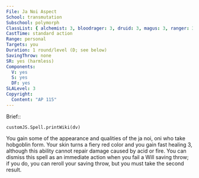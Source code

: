 ```yaml
---
File: Ja Noi Aspect
School: transmutation
Subschool: polymorph
ClassList: { alchemist: 3, bloodrager: 3, druid: 3, magus: 3, ranger: 3, sorcerer: 3, wizard: 3 }
CastTime: standard action
Range: personal
Targets: you
Duration: 1 round/level (D; see below)
SavingThrow: none
SR: yes (harmless)
Components:
  V: yes
  S: yes
  DF: yes
SLALevel: 3
Copyright:
  Content: "AP 115"
---
```

Brief:: 

```dataviewjs
customJS.Spell.printWiki(dv)
```

You gain some of the appearance and qualities of the ja noi, oni who take hobgoblin form. Your skin turns a fiery red color and you gain fast healing 3, although this ability cannot repair damage caused by acid or fire. You can dismiss this spell as an immediate action when you fail a Will saving throw; if you do, you can reroll your saving throw, but you must take the second result.
